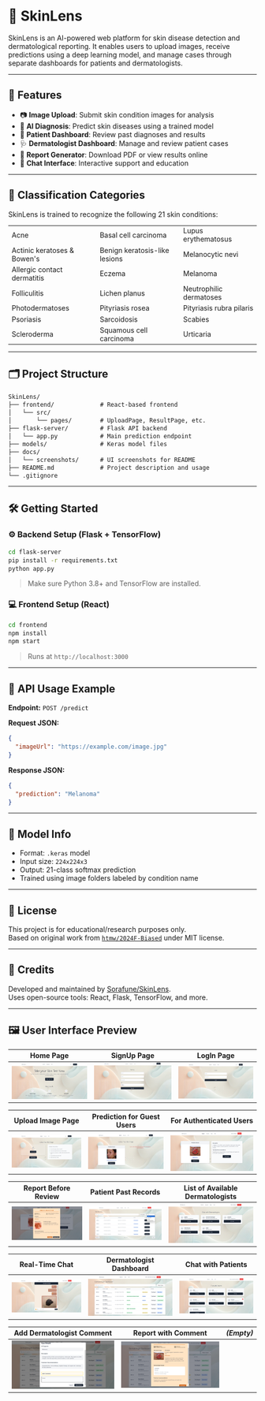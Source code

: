 # 🧠 SkinLens

SkinLens is an AI-powered web platform for skin disease detection and dermatological reporting. It enables users to upload images, receive predictions using a deep learning model, and manage cases through separate dashboards for patients and dermatologists.

---

## 🚀 Features

- 📷 **Image Upload**: Submit skin condition images for analysis  
- 🧠 **AI Diagnosis**: Predict skin diseases using a trained model  
- 👤 **Patient Dashboard**: Review past diagnoses and results  
- 🩺 **Dermatologist Dashboard**: Manage and review patient cases  
- 📄 **Report Generator**: Download PDF or view results online
- 💬 **Chat Interface**: Interactive support and education  

---

## 🩻 Classification Categories

SkinLens is trained to recognize the following 21 skin conditions:

|                             |                             |                             |
|-----------------------------|-----------------------------|-----------------------------|
| Acne                        | Basal cell carcinoma        | Lupus erythematosus         |
| Actinic keratoses & Bowen's | Benign keratosis-like lesions | Melanocytic nevi          |
| Allergic contact dermatitis | Eczema                      | Melanoma                    |
| Folliculitis                | Lichen planus               | Neutrophilic dermatoses     |
| Photodermatoses             | Pityriasis rosea            | Pityriasis rubra pilaris    |
| Psoriasis                   | Sarcoidosis                 | Scabies                     |
| Scleroderma                 | Squamous cell carcinoma     | Urticaria                   |

---

## 🗂️ Project Structure

```
SkinLens/
├── frontend/             # React-based frontend
│   └── src/
│       └── pages/        # UploadPage, ResultPage, etc.
├── flask-server/         # Flask API backend
│   └── app.py            # Main prediction endpoint
├── models/               # Keras model files
├── docs/
│   └── screenshots/      # UI screenshots for README
├── README.md             # Project description and usage
└── .gitignore
```

---

## 🛠️ Getting Started

### ⚙️ Backend Setup (Flask + TensorFlow)

```bash
cd flask-server
pip install -r requirements.txt
python app.py
```

> Make sure Python 3.8+ and TensorFlow are installed.

### 💻 Frontend Setup (React)

```bash
cd frontend
npm install
npm start
```

> Runs at `http://localhost:3000`

---

## 📡 API Usage Example

**Endpoint:** `POST /predict`

**Request JSON:**
```json
{
  "imageUrl": "https://example.com/image.jpg"
}
```

**Response JSON:**
```json
{
  "prediction": "Melanoma"
}
```

---

## 🧬 Model Info

- Format: `.keras` model  
- Input size: `224x224x3`  
- Output: 21-class softmax prediction  
- Trained using image folders labeled by condition name

---

## 📄 License

This project is for educational/research purposes only.  
Based on original work from [`htmw/2024F-Biased`](https://github.com/htmw/2024F-Biased) under MIT license.

---

## 🙌 Credits

Developed and maintained by [Sorafune/SkinLens](https://github.com/Sorafune/SkinLens).  
Uses open-source tools: React, Flask, TensorFlow, and more.

---

## 🖼️ User Interface Preview

| Home Page | SignUp Page | LogIn Page |
|-----------|-------------|------------|
| <img src="docs/screenshots/Picture1.png" width="250"/> | <img src="docs/screenshots/Picture2.png" width="250"/> | <img src="docs/screenshots/Picture3.png" width="250"/> |

| Upload Image Page | Prediction for Guest Users | For Authenticated Users |
|-------------------|-----------------------------|--------------------------|
| <img src="docs/screenshots/Picture4.png" width="250"/> | <img src="docs/screenshots/Picture5.png" width="250"/> | <img src="docs/screenshots/Picture6.png" width="250"/> |

| Report Before Review | Patient Past Records | List of Available Dermatologists |
|----------------------|----------------------|----------------------------------|
| <img src="docs/screenshots/Picture7.png" width="250"/> | <img src="docs/screenshots/Picture8.png" width="250"/> | <img src="docs/screenshots/Picture9.png" width="250"/> |

| Real-Time Chat | Dermatologist Dashboard | Chat with Patients |
|----------------|-------------------------|---------------------|
| <img src="docs/screenshots/Picture10.png" width="250"/> | <img src="docs/screenshots/Picture11.png" width="250"/> | <img src="docs/screenshots/Picture12.png" width="250"/> |

| Add Dermatologist Comment | Report with Comment | *(Empty)* |
|---------------------------|---------------------|-----------|
| <img src="docs/screenshots/Picture13.png" width="250"/> | <img src="docs/screenshots/Picture14.png" width="250"/> | |
      
